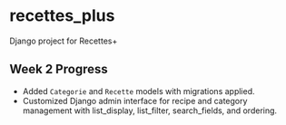 # recettes_plus
Django project for Recettes+
## Week 2 Progress
- Added `Categorie` and `Recette` models with migrations applied.
- Customized Django admin interface for recipe and category management with list_display, list_filter, search_fields, and ordering.